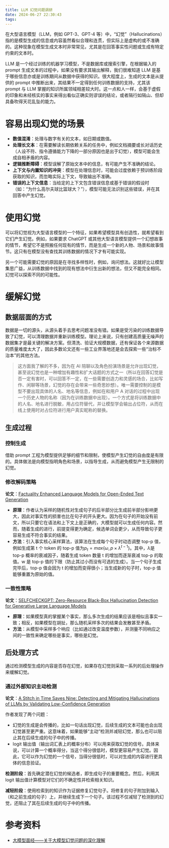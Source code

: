 ```yaml
---
title: LLM 幻觉问题调研
date: 2024-06-27 22:30:43
tags:
---
```


在大型语言模型（LLM，例如 GPT-3、GPT-4 等）中，“幻觉”（Hallucinations）指的是模型生成的信息或内容虽然看似合理和连贯，但实际上是虚构的或不准确的。这种现象在模型生成文本时非常常见，尤其是在回答事实性问题或生成有特定约束的文本时。

LLM 是一个经过训练的机器学习模型，不是数据库或搜索引擎，在根据输入的 prompt 生成文本的过程中，如果没有要求其输出解释，我们很难知道 LLM 是基于哪些信息亦或是训练期间从数据中获得的知识。很大程度上，生成的文本是从提供的 prompt 中推断出来，其结果不一定得到任何训练数据的支持，尤其该 prompt 与 LLM 掌握的知识所属领域相差较大时。这一点和人一样，会基于虚假的印象和未经核实的事实来得出看似正确实则谬误的结论，或者隔行如隔山、但却具备吹得天花乱坠的能力。

# 容易出现幻觉的场景

- **数值混淆**：处理与数字有关的文本，如日期或数值。
- **处理长文本**：在需要解读长期依赖关系的任务中，例如文档摘要或长对话历史（人设不符、指令遵循能力下降的一部分原因也是出于幻觉），模型可能会生成自相矛盾的内容。
- **逻辑推断障碍**：模型误解了原始文本中的信息，有可能产生不准确的结论。
- **上下文与内置知识的冲突**：模型在处理信息时，可能会过度依赖于预训练阶段获取的知识，而忽略实际上下文，导致输出不准确。
- **错误的上下文信息**：当给定的上下文包含错误信息或基于错误的假设时（如：“为什么高尔夫球比篮球大？”），模型可能无法识别这些错误，并在其回答中产生幻觉。

# 使用幻觉

可以将幻觉视为大型语言模型的一个特征，如果希望模型具有创造性，就希望看到它们产生幻觉。例如，如果要求 ChatGPT 或其他大型语言模型提供一个幻想故事的情节，希望它不是照搬任何现有的情节，而是生成一个新的人物、场景和故事情节。这只有在模型没有查找其训练数据的情况下才有可能实现。

另一个可能需要幻觉的原因是在寻找多样性时，例如，询问想法。这就好比让模型集思广益，从训练数据中找到的现有想法中衍生出新的想法，但又不能完全相同。幻觉可以探索不同的可能性。

# 缓解幻觉

## 数据层面的方式

数据是一切的源头，从源头着手去思考问题准没有错。如果是受污染的训练数据导致了幻觉，可以清理数据并重新训练模型。理论上来说，只有创建高质量无噪声的数据集才是最关键的解决方案。但清洗、验证大规模数据，还有保证各个来源数据的质量难度太大了，因此多数论文还有一些工业界落地还是会去探索一些“治标不治本”的其他方法。

> 这方面我了解的不多，因为在 AI 陪聊以及角色扮演场景是允许出现幻觉，甚至说幻觉也是一种增加有趣性和扩大话题的方式之一（所以在回答幻觉是否一定有害时，可以回答不一定，在一些需要创造力和灵感的场合，比如写作、闲聊等场景，幻觉的存在会带来一些奇思妙想）。唯一需要控制的是模型不要出现具体的人名、地名等信息，例如在和用户 A 对话的过程中出现一个历史人物的名称（因为在训练数据中出现）。一个方式是将训练数据中的人名、地名进行脱敏，用占位符替代，并让模型学会输出占位符，从而在线上使用时对占位符进行用户真实昵称的替换。

## 生成过程

### 控制生成

借助 prompt 工程为模型提供足够的细节和限制，使模型产生幻觉的自由度是有限的。具体做法是向模型指明角色和场景，以指导生成，从而避免模型产生无限制的幻觉。

### 修改解码策略

**论文**：[Factuality Enhanced Language Models for Open-Ended Text Generation](https://arxiv.org/abs/2206.04624)

- **原理**：作者认为采样的随机性对生成句子的后半部分比生成前半部分影响更大，因此对事实性的损害也比在句子的开头更大。因为在句子的开始没有前文，所以只要它在语法和上下文上是正确的，大模型就可以生成任何内容。然而，随着生成的进行，前提变得更为确定，候选单词会更少，从而导致句子更容易生成不符合事实的结果。
- **方法**：引入事实核心采样算法，该算法在生成每个句子时动态调整 top-p 值，例如生成第 t 个 token 的 top-p 值为$p_t = max\{\omega, p \times \lambda^{t-1}\}$。其中，$\lambda$是 top-p 概率的衰减因子，随着生成 token 数量 t 的增加而逐渐衰减 top-p 的取值。w 是 top-p 值的下限（防止其过小而没有可选的生成）。当一个句子生成完毕后，top-p 值会因为 t 的增加而变得很小；当生成新的句子时，top-p 值能够重置为原始的值。

### 一致性策略

**论文**：[SELFCHECKGPT: Zero-Resource Black-Box Hallucination Detection for Generative Large Language Models](https://arxiv.org/abs/2303.08896)

- **原理**：如果模型真的掌握某个事实，那么多次生成的结果应该是相似且事实一致；相反，如果模型在胡扯，那么随机采样多次的结果会发散甚至矛盾。
- **方法**：从模型中采样多个响应（比如通过改变温度参数），并测量不同响应之间的一致性来确定哪些是事实，哪些是幻觉。

## 后处理方式

通过检测模型生成的内容是否存在幻觉，如果存在幻觉则采取一系列的后处理操作来缓解幻觉。

### 通过外部知识主动检测

**论文**：[A Stitch in Time Saves Nine: Detecting and Mitigating Hallucinations of LLMs by Validating Low-Confidence Generation](https://arxiv.org/abs/2307.03987)

作者发现了两个问题：

- 幻觉的生成是会传播的，比如一句话出现幻觉，后续生成的文本可能也会出现幻觉甚至更严重。这意味着，如果能够“主动”检测并减轻幻觉，那么也可以阻止其在后续生成的句子中的传播。
- logit 输出值（输出词汇表上的概率分布）可以用来获取幻觉的信号。具体来说，可以计算一个概率得分，当这个得分很低时，模型更容易产生幻觉。因此，它可以作为幻觉的一个信号，当得分很低时，可以对生成的内容进行更具体的信息验证。

**检测阶段**：首先确定潜在幻觉的候选者，即生成句子的重要概念。然后，利用其 logit 输出值计算模型对它们的不确定性并检索相关知识。

**减轻阶段**：使用检索到的知识作为证据修复幻觉句子。将修复的句子附加到输入（和之前生成的句子）上，并继续生成下一个句子。该过程不仅减轻了检测到的幻觉，还阻止了其在后续生成的句子中的传播。

# 参考资料
- [大模型面经——关于大模型幻觉问题的深化理解](https://mp.weixin.qq.com/s/snG84CyfNAWG-jv93Scjag)
